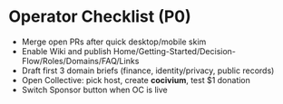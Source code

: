 # Operator Checklist (P0)

- Merge open PRs after quick desktop/mobile skim
- Enable Wiki and publish Home/Getting-Started/Decision-Flow/Roles/Domains/FAQ/Links
- Draft first 3 domain briefs (finance, identity/privacy, public records)
- Open Collective: pick host, create **cocivium**, test $1 donation
- Switch Sponsor button when OC is live
